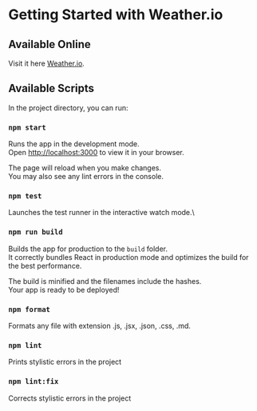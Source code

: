# Getting Started with Weather.io

## Available Online

Visit it here [Weather.io](https://weatherlo.netlify.app).
## Available Scripts

In the project directory, you can run:

### `npm start`

Runs the app in the development mode.\
Open [http://localhost:3000](http://localhost:3000) to view it in your browser.

The page will reload when you make changes.\
You may also see any lint errors in the console.

### `npm test`

Launches the test runner in the interactive watch mode.\


### `npm run build`

Builds the app for production to the `build` folder.\
It correctly bundles React in production mode and optimizes the build for the best performance.

The build is minified and the filenames include the hashes.\
Your app is ready to be deployed!

### `npm format`

Formats any file with extension .js, .jsx, .json, .css, .md.

### `npm lint`

Prints stylistic errors in the project

### `npm lint:fix`

Corrects stylistic errors in the project
